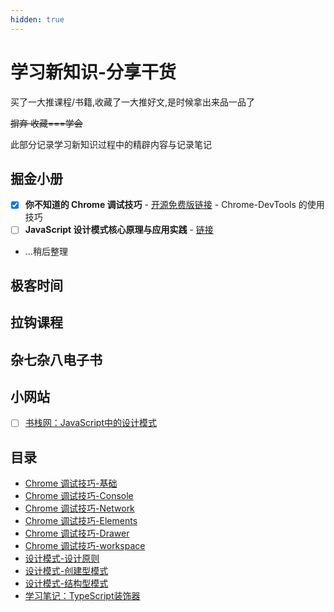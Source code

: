 ```yaml
---
hidden: true
---
```

# 学习新知识-分享干货
买了一大推课程/书籍,收藏了一大推好文,是时候拿出来品一品了

~~摒弃 收藏===学会~~

此部分记录学习新知识过程中的精辟内容与记录笔记

## 掘金小册
* [x] **你不知道的 Chrome 调试技巧** - [开源免费版链接](https://www.frontendwingman.com/Chrome/) -  Chrome-DevTools 的使用技巧
* [ ] **JavaScript 设计模式核⼼原理与应⽤实践** - [链接](https://juejin.cn/book/6844733790204461070)
* ...稍后整理

## 极客时间

## 拉钩课程

## 杂七杂八电子书

## 小网站
* [ ] [书栈网：JavaScript中的设计模式](https://www.bookstack.cn/books/design-pattern-in-javascript)

## 目录
* [Chrome 调试技巧-基础](./chrome-debug1.md)
* [Chrome 调试技巧-Console](./chrome-debug2.md)
* [Chrome 调试技巧-Network](./chrome-debug3.md)
* [Chrome 调试技巧-Elements](./chrome-debug4.md)
* [Chrome 调试技巧-Drawer](./chrome-debug5.md)
* [Chrome 调试技巧-workspace](./chrome-debug6.md)
* [设计模式-设计原则](./design-patterns0.md)
* [设计模式-创建型模式](./design-patterns1.md)
* [设计模式-结构型模式](./design-patterns2.md)
* [学习笔记：TypeScript装饰器](./ts-decorators.md)
